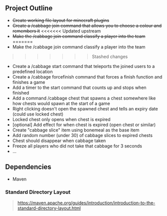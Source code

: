 ## Project Outline
- ~~Create working file layout for minecraft plugins~~
- ~~Create a /cabbage join command that allows you to choose a colour and remembers it~~
<<<<<<< Updated upstream
- ~~Make the /cabbage join command classify a player into the team~~
=======
- Make the /cabbage join command classify a player into the team
>>>>>>> Stashed changes
- Create a /cabbage start command that teleports the joined users to a predefined location
- Create a /cabbage forcefinish command that forces a finish function and finishes a game
- Add a timer to the start command that counts up and stops when finished
- Add a command /cabbage chest that spawns a chest somewhere like how chests would spawn at the start of a game
- Right clicking doesn't open the spawned chest and tells an expiry date (could use locked chest)
- Locked chest only opens when chest is expired
- [optional] Add effect for when chest is expired (open chest or similar)
- Create "cabbage slice" item using bonemeal as the base item
- Add random number (under 30) of cabbage slices to expired chests
- Chest should disappear when cabbage taken
- Freeze all players who did not take that cabbage for 3 seconds
- ...

## Dependencies
- Maven

### Standard Directory Layout
> https://maven.apache.org/guides/introduction/introduction-to-the-standard-directory-layout.html
